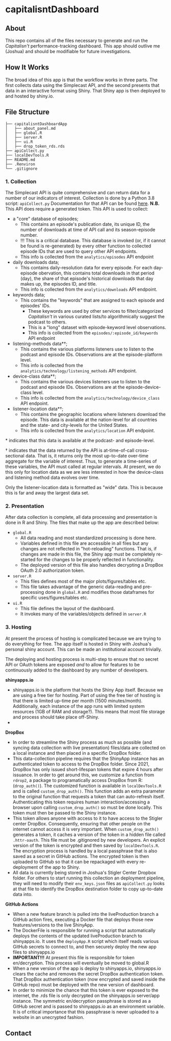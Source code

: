 # capitalisntDashboard

## About
This repo contains all of the files necessary to generate and run the *Capitalisn't* performance-tracking dashboard. This app should outlive me (Joshua) and should be modifiable for future investigations.


## How It Works
The broad idea of this app is that the workflow works in three parts. The first collects data using the Simplecast API, and the second presents that data in an interactive format using Shiny. That Shiny app is then deployed to and hosted by shiny.io.


## File Structure
```
├── capitalisntDashboardApp
│   ├── about_panel.md
│   ├── global.R
│   ├── server.R
│   ├── ui.R
│   ├── drop_token_rds.rds
├── apiCollect.py
├── localDevTools.R
├── README.md
├── .Renviron
└── .gitignore
```


### 1. Collection

The Simplecast API is quite comprehensive and can return data for a number of our indicators of interest. Collection is done by a Python 3.8 script: `apiCollect.py` Documentation for that API can be found [here](https://apidocs.simplecast.com/#intro). **N.B.** This API does require a generated token. This API is used to collect:
- a "core" database of episodes;
  - This contains an episode's publication date, its unique ID, the number of downloads at time of API call and its season-episode number.
  - !!! This is a critical database. This database is invoked (or, if it cannot be found is re-generated) by every other function to collected episode IDs that are used to query other API endpoints.
  - This info is collected from the `analytics/episodes` API endpoint
- daily downloads data;
  - This contains daily-resolution data for every episode. For each day-episode obervation, this contains total downloads in that period (day), the share of that episode's historical downloads that day makes up, the episodes ID, and title. 
  - This info is collected from the `analytics/downloads` API endpoint.
- keywords data;
  - This contains the "keywords" that are assigned to each episode and episodes' IDs.
    - These keywords are used by other services to filter/categorized *Capitalisn't* in various curated lists/to algorithmically suggest the podcast to others.
    - This is a "long" dataset with episode-keyword level observations.
    - This info is collected from the `episodes/:episode_id/keywords` API endpoint
- listening-methods data*†;
  - This contains the various platforms listeners use to listen to the podcast and episode IDs. Observations are at the episode-platform level. 
  - This info is collected from the `analytics/technology/listening_methods` API endpoint.
- device-class data*†;
  - This contains the various devices listeners use to listen to the podcast and episode IDs. Observations are at the episode-device-class level.
  - This info is collected from the `analytics/technology/device_class` API endpoint.
- listener-location data*†;
  - This contains the geographic locations where listeners download the episode. This data is available at the nation-level for all countries and the state- and city-levels for the United States.
  - This info is collected from the `analytics/location` API endpoint.

\* indicates that this data is available at the podcast- and episode-level. 

† indicates that the data returned by the API is at-time-of-call cross-sectional data. That is, it returns only the most up-to-date over-time aggregate for the variable of interest. Thus, to generate a time-series of these variables, the API must called at regular intervals. At present, we do this only for location data as we are less interested in how the device-class and listening method data evolves over time.

Only the listener-location data is formatted as "wide" data. This is because this is far and away the largest data set. 


### 2. Presentation

After data collection is complete, all data processing and presentation is done in R and Shiny. The files that make up the app are described below:

- `global.R`
  - All data reading and most standardized processing is done here.
  - Variables defined in this file are accessible in all files but any changes are not reflected in "hot-reloading" functions. That is, if changes are made in this file, the Shiny app must be completely re-started for the changes to be properly reflected in functionality.
  - The deployed version of this file also handles decrypting a DropBox OAuth 2.0 authorization token.
- `server.R`
  - This files defines most of the major plots/figures/tables etc.
  - This file takes advantage of the generic data-reading and pre-processing done in `global.R` and modifies those dataframes for specific uses/figures/tables etc.
- `ui.R`
  - This file defines the layout of the dashboard.
  - It invokes many of the variables/objects defined in `server.R`



### 3. Hosting
At present the process of hosting is complicated because we are trying to do everything for free. The app itself is hosted in Shiny with Joshua's personal shiny account. This can be made an institutional account trivially.

The deploying and hosting process is multi-step to ensure that no secret API or OAuth tokens are exposed *and* to allow for features to be continuously added to the dashboard by any number of developers. 

**shinyapps.io**
- shinyapps.io is the platform that hosts the Shiny App itself. Because we are using a free tier for hosting. Part of using the free tier of hosting is that there is limited up-time per month (1500 minutes/month). Additionally, each instance of the app runs with limited system resources (1GB of RAM and storage?). This means that most file storage and process should take place off-Shiny.
- 

**DropBox**
- In order to streamline the Shiny process as much as possible (and syncing data collection with live presentation) files/data are collected on a local instance and then placed in a specific DropBox folder. 
- This data-collection pipeline requires that the ShinyApp instance has an authenticated token to access to the DropBox folder. Since 2021, DropBox has only issued short-lifespan tokens that expire 4 hours after issuance. In order to get around this, we customize a function from `rdrop2`, a package to programatically access DropBox from R: (`drop_auth()`). The customized function is available in `localDevTools.R` and is called `custom_drop_auth()`. This function adds an extra parameter to the original function that requests a token that can auto-refresh itself. Authenticating this token requires human interaction/accessing a browser upon calling `custom_drop_auth()` so must be done locally. This token must then be passed to the Shiny instance.
- This token allows anyone with access to it to have access to the Stigler center DropBox. Consequently, ensuring that other people on the internet cannot access it is very important. When `custom_drop_auth()` generates a token, it caches a version of the token in a hidden file called `.httr-oauth`. This file must be .gitignored by new developers. An explicit version of the token is encrypted and then saved by `localDevTools.R`. The encryption process is handled by a local passphrase that is also saved as a secret in GitHub actions. The encrypted token is then uploaded to GitHub so that it can be repackaged with every re-deployment of the app to Shiny.
- All data is currently being stored in Joshua's Stigler Center Dropbox folder. For others to start running this collection an deployment pipeline, they will need to modify their `env_keys.json` files as `apiCollect.py` looks at that file to identify the DropBox destination folder to copy up-to-date data into.

**GitHub Actions**
- When a new feature branch is pulled into the liveProduction branch a GitHub action fires, executing a Docker file that deploys those new features/versions to the live ShinyApp.
- The DockerFile is responsible for running a script that automatically deploys the contents of the updated liveProduction branch to shinyapps.io. It uses the `deployApp.R` script which itself reads various GitHub secrets to connect to, and then securely deploy the new app files to shinyapps.io
- **IMPORTANT!!!** At present this file is responsible for token en/decryption. This process will eventually be moved to global.R
- When a new version of the app is deploy to shinyapps.io, shinyapps.io clears the cache and removes the secret DropBox authentication token. That DropBox authentication token (now encrypted and saved inside the GitHub repo) must be deployed with the new version of dashboard.
- In order to minimize the chance that this token is ever exposed to the internet, the .rds file is only decrypted on the shinyapps.io server/app instance. The symmetric en/decryption passphrase is stored as a GitHub secret and is passed to shinyapps.io as an environment variable. It is of critical importance that this passphrase is never uploaded to a website in an unecrypted fashion.


## Contact

